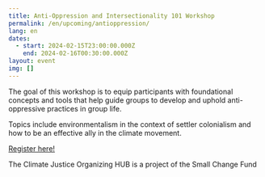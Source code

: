 ```yaml
---
title: Anti-Oppression and Intersectionality 101 Workshop
permalink: /en/upcoming/antioppression/
lang: en
dates:
  - start: 2024-02-15T23:00:00.000Z
    end: 2024-02-16T00:30:00.000Z
layout: event
img: []
---
```

The goal of this workshop is to equip participants with foundational concepts and tools that help guide groups to develop and uphold anti-oppressive practices in group life.

Topics include environmentalism in the context of settler colonialism and how to be an effective ally in the climate movement.

[R﻿egister here!](https://us02web.zoom.us/meeting/register/tZ0rduGsrTMiGdBLbHAUSHDo2ZrxkFIf8jN2)

T﻿he Climate Justice Organizing HUB is a project of the Small Change Fund